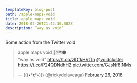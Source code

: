 ```yaml
---
templateKey: blog-post
path: /apple-maps-void
title: apple maps void
date: 2018-02-26T21:42:30.582Z
description: “way as void”
---
```


Some action from the Twitter void

<blockquote class="twitter-tweet" data-lang="en"><p lang="en" dir="ltr">apple maps void 📱🗺⚫️<br>“way as void” <a href="https://t.co/zlDfkHVtTn">https://t.co/zlDfkHVtTn</a> <a href="https://twitter.com/voidcluster?ref_src=twsrc%5Etfw">@voidcluster</a> <a href="https://t.co/P24QDNdhH2">https://t.co/P24QDNdhH2</a> <a href="https://t.co/GJsNf8INMs">pic.twitter.com/GJsNf8INMs</a></p>&mdash; (((•ᵒᴥᵒ•))) (@rickydelaveaga) <a href="https://twitter.com/rickydelaveaga/status/967962694891454464?ref_src=twsrc%5Etfw">February 26, 2018</a></blockquote>
